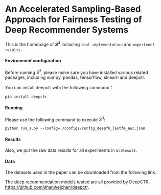 # An Accelerated Sampling-Based Approach for Fairness Testing of Deep Recommender Systems
This is the homepage of **$S^3$** including `tool implementation` and `experiment results`.

#### Environment configuration
Before running $S^3$, please make sure you have installed various related packages, including numpy, pandas, tensorflow, sklearn and deepctr.

You can install deepctr with the following command：

```shell
pip install deepctr
```

#### Running
Please use the following command to execute $S^3$:

```shell
python run_s.py --config=./configs/config_deepfm_lastfm_auc.json
```

#### Results
Also, we put the raw data results for all experiments in `AllResult`.

#### Data
The datasets used in the paper can be downloaded from the following link.

The deep recommendation models tested are all provided by DeepCTR. https://github.com/shenweichen/deepctr.
